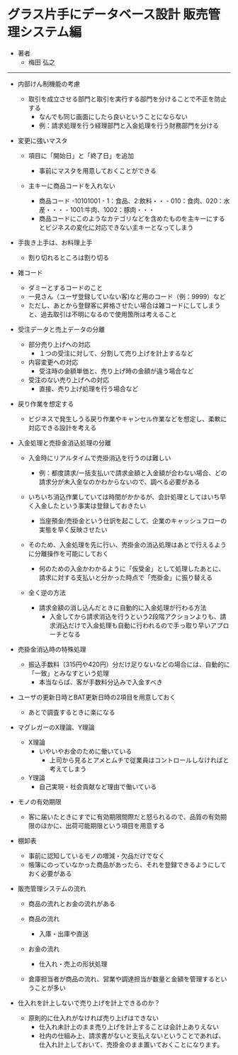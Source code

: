 # グラス片手にデータベース設計 販売管理システム編
- 著者
    - 梅田 弘之


---

- 内部けん制機能の考慮
    - 取引を成立させる部門と取引を実行する部門を分けることで不正を防止する
        - なんでも同じ画面にしたら良いということにならない
        - 例：請求処理を行う経理部門と入金処理を行う財務部門を分ける

- 変更に強いマスタ
    - 項目に「開始日」と「終了日」を追加
        - 事前にマスタを用意しておくことができる
        
    - 主キーに商品コードを入れない
        - 商品コード
            -10101001
                - 1：食品、2:飲料・・
                - 010：食肉、020：水産・・・
                - 1001:牛肉、1002：豚肉・・・
        - 商品コードにこのようなカテゴリなどを含めたものを主キーにするとビジネスの変化に対応できない主キーとなってしまう
        
        
- 手抜き上手は、お料理上手
    - 割り切れるところは割り切る


- 雑コード
    - ダミーとするコードのこと
    - 一見さん（ユーザ登録していない客)など用のコード（例：9999）など
    - ただし、あとから登録客に昇格させたい場合は雑コードにしてしまうと、過去取引は不明になるので使用箇所は考えること
    
- 受注データと売上データの分離
    - 部分売り上げへの対応
        - １つの受注に対して、分割して売り上げを計上するなど
    - 内容変更への対応
        - 受注時の金額単価と、売り上げ時の金額が違う場合など
    - 受注のない売り上げへの対応
        - 直接、売り上げ処理を行う場合など
        
        
- 戻り作業を想定する
    - ビジネスで発生しうる戻り作業やキャンセル作業などを想定し、柔軟に対応できる設計を考える
    

- 入金処理と売掛金消込処理の分離
    - 入金時にリアルタイムで売掛消込を行うのは難しい
        - 例：都度請求/一括支払いで請求金額と入金額が合わない場合、どの請求分が未入金なのかわからないので、調べる必要がある

    - いちいち消込作業していては時間がかかるが、会計処理としてはいち早く入金したという事実は登録しておきたい
        - 当座預金/売掛金という仕訳を起こして、企業のキャッシュフローの実態を早く反映させたい
        
    - そのため、入金処理を先に行い、売掛金の消込処理はあとで行えるように分離操作を可能にしておく
        - 何のための入金かわかるように「仮受金」として処理したあとに、請求に対する支払いと分かった時点で「売掛金」に振り替える
        
    - 全く逆の方法
        - 請求金額の消し込んだときに自動的に入金処理が行わる方法
            - 入金してから請求消込を行うという2段階アクションよりも、請求消込だけで入金処理も自動に行われるので手っ取り早いアプローチとなる
            
- 売掛金消込時の特殊処理
    - 振込手数料（315円や420円）分だけ足りないなどの場合には、自動的に「一致」とみなすという処理
        - 本当ならば、客が手数料分込みで入金すべき

- ユーザの更新日時とBAT更新日時の2項目を用意しておく
    - あとで調査するときに楽になる

       
- マグレガーのX理論、Y理論
    - X理論
        - いやいやお金のために働いている
            - 上司から見るとアメとムチで従業員はコントロールしなければと考えてしまう
    - Y理論
        - 自己実現・社会貢献など理由で働いている
        

- モノの有効期限
    - 客に届いたときにすでに有効期限間際だと怒られるので、品質の有効期限のほかに、出荷可能期限という項目を用意する

- 棚卸表
    - 事前に認知しているモノの増減・欠品だけでなく
    - 帳簿にのっていなかった商品があったら、それを登録できるようにしておく必要がある
    
    
- 販売管理システムの流れ
    - 商品の流れとお金の流れがある
    - 商品の流れ
        - 入庫・出庫や直送
    - お金の流れ
        - 仕入れ・売上の形状処理
        
    - 倉庫担当者が商品の流れ、営業や調達担当が数量と金額を管理するということが多い
    
- 仕入れを計上しないで売り上げを計上できるのか？
    - 原則的に仕入れがなければ売り上げはできない
        - 仕入れ未計上のまま売り上げを計上することは会計上ありえない
        - 社内の仕組み上、請求書がないと支払えないということであれば、仕入れ計上しておいて、売掛金のまま置いておくことになります。
        